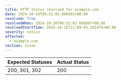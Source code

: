 ```yaml
---
title: HTTP Status resolved for example.com
date: 2024-10-26T06:52:02.606801+00:00
resolved: True
resolvedWhen: 2024-10-26T06:52:02.606807+00:00
resolvedStartTime: 2024-10-25T21:09:43.191474+00:00
severity: notice
affected:
  - example.com
section: issue
---
```


| Expected Statuses | Actual Status  |
|-------------------|----------------|
| 200, 301, 302 | 200 |
